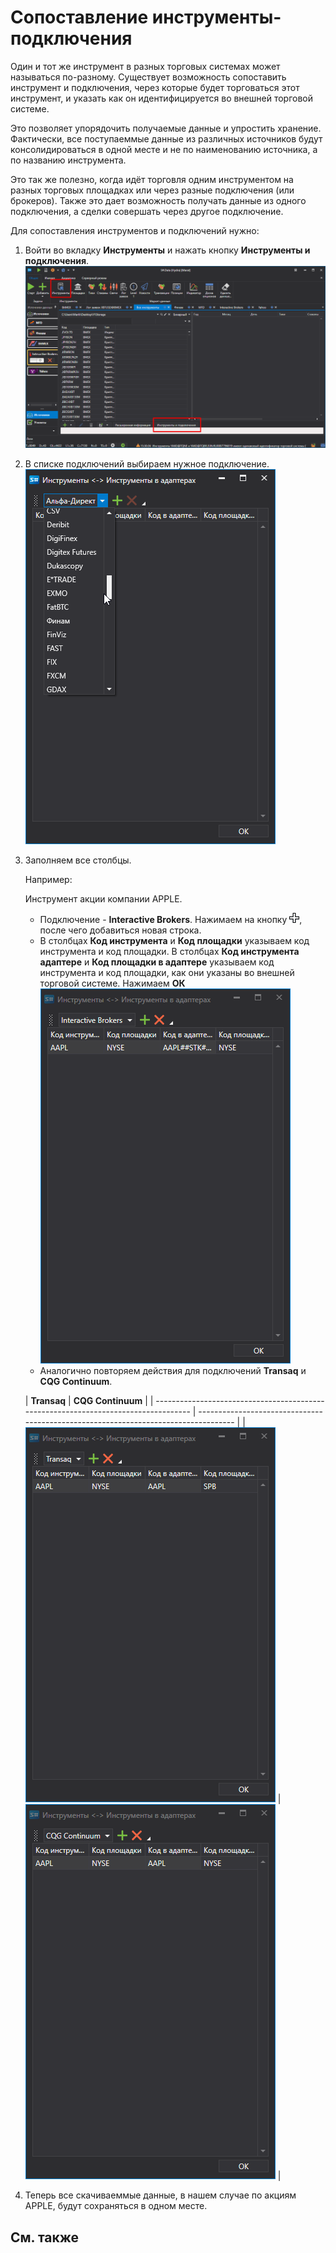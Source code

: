 # Сопоставление инструменты\-подключения

Один и тот же инструмент в разных торговых системах может называться по\-разному. Существует возможность сопоставить инструмент и подключения, через которые будет торговаться этот инструмент, и указать как он идентифицируется во внешней торговой системе.

Это позволяет упорядочить получаемые данные и упростить хранение. Фактически, все поступаеммые данные из различных источников будут консолидироваться в одной месте и не по наименованию источника, а по названию инструмента.

Это так же полезно, когда идёт торговля одним инструментом на разных торговых площадках или через разные подключения (или брокеров). Также это дает возможность получать данные из одного подключения, а сделки совершать через другое подключение.

Для сопоставления инструментов и подключений нужно:

1. Войти во вкладку **Инструменты** и нажать кнопку **Инструменты и подключения**.![Designer Security mapping 01 00](../images/Designer_Security_mapping_01_00.png)
2. В списке подключений выбираем нужное подключение.![Designer Security mapping 01](../images/Designer_Security_mapping_01.png)
3. Заполняем все столбцы.

   Например:

   Инструмент акции компании APPLE.
   - Подключение \- **Interactive Brokers**. Нажимаем на кнопку ![Designer Creation tool 00](../images/Designer_Creation_tool_00.png), после чего добавиться новая строка.
   - В столбцах **Код инструмента** и **Код площадки** указываем код инструмента и код площадки. В столбцах **Код инструмента адаптере** и **Код площадки в адаптере** указываем код инструмента и код площадки, как они указаны во внешней торговой системе. Нажимаем **ОК**![Designer Security mapping 01 01](../images/Designer_Security_mapping_01_01.png)
   - Аналогично повторяем действия для подключений **Transaq** и **CQG Continuum**. 

   | **Transaq**
                                                                       | **CQG Continuum**
                                                                 |
   | ----------------------------------------------------------------------------------- | ----------------------------------------------------------------------------------- |
   | ![Designer Security mapping 01 02](../images/Designer_Security_mapping_01_02.png)
 | ![Designer Security mapping 01 03](../images/Designer_Security_mapping_01_03.png)
 |
4. Теперь все скачиваеммые данные, в нашем случае по акциям APPLE, будут сохраняться в одном месте. 

## См. также
